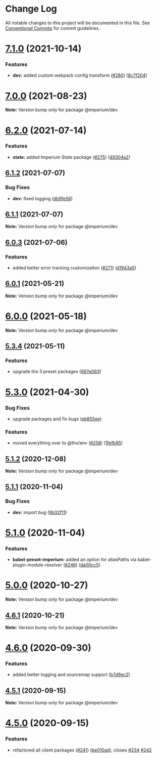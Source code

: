 # Change Log

All notable changes to this project will be documented in this file.
See [Conventional Commits](https://conventionalcommits.org) for commit guidelines.

# [7.1.0](https://github.com/darkadept/imperium/compare/v7.0.6...v7.1.0) (2021-10-14)


### Features

* **dev:** added custom webpack config transform ([#280](https://github.com/darkadept/imperium/issues/280)) ([8c7f204](https://github.com/darkadept/imperium/commit/8c7f204c83df83e968cc1ab64f85cfd7d9f982e1))





# [7.0.0](https://github.com/darkadept/imperium/compare/v6.2.1...v7.0.0) (2021-08-23)

**Note:** Version bump only for package @imperium/dev





# [6.2.0](https://github.com/darkadept/imperium/compare/v6.1.3...v6.2.0) (2021-07-14)


### Features

* **state:** added Imperium State package ([#275](https://github.com/darkadept/imperium/issues/275)) ([49304a2](https://github.com/darkadept/imperium/commit/49304a289d62639b44b1de3472e5be72f30229e0))





## [6.1.2](https://github.com/darkadept/imperium/compare/v6.1.1...v6.1.2) (2021-07-07)


### Bug Fixes

* **dev:** fixed logging ([db9fe56](https://github.com/darkadept/imperium/commit/db9fe564105ce59a175009ea3e3a2cdb80a876b8))





## [6.1.1](https://github.com/darkadept/imperium/compare/v6.1.0...v6.1.1) (2021-07-07)

**Note:** Version bump only for package @imperium/dev





## [6.0.3](https://github.com/darkadept/imperium/compare/v6.0.2...v6.0.3) (2021-07-06)


### Features

* added better error tracking customization ([#271](https://github.com/darkadept/imperium/issues/271)) ([d1943a5](https://github.com/darkadept/imperium/commit/d1943a56daaa47bc3a2152479f695b3e3eb69e3a))





## [6.0.1](https://github.com/darkadept/imperium/compare/v6.0.0...v6.0.1) (2021-05-21)

**Note:** Version bump only for package @imperium/dev





# [6.0.0](https://github.com/darkadept/imperium/compare/v5.3.4...v6.0.0) (2021-05-18)

**Note:** Version bump only for package @imperium/dev





## [5.3.4](https://github.com/darkadept/imperium/compare/v5.3.3...v5.3.4) (2021-05-11)


### Features

* upgrade the 3 preset packages ([667e093](https://github.com/darkadept/imperium/commit/667e09336aa97c28184c7795ba16f94802c78735))





# [5.3.0](https://github.com/darkadept/imperium/compare/v5.2.1...v5.3.0) (2021-04-30)


### Bug Fixes

* upgrade packages and fix bugs ([eb855ee](https://github.com/darkadept/imperium/commit/eb855ee31b7a9122bfe712a6b2d6cf7dcfcf7c73))


### Features

* moved everything over to @thx/env ([#258](https://github.com/darkadept/imperium/issues/258)) ([1fefb95](https://github.com/darkadept/imperium/commit/1fefb955f37702395fc9e00866120fbb0abe8ee9))





## [5.1.2](https://github.com/darkadept/imperium/compare/v5.1.1...v5.1.2) (2020-12-08)

**Note:** Version bump only for package @imperium/dev





## [5.1.1](https://github.com/darkadept/imperium/compare/v5.1.0...v5.1.1) (2020-11-04)


### Bug Fixes

* **dev:** import bug ([9b32f11](https://github.com/darkadept/imperium/commit/9b32f119fad2735797de8f549560984830e0be56))





# [5.1.0](https://github.com/darkadept/imperium/compare/v5.0.0...v5.1.0) (2020-11-04)


### Features

* **babel-preset-imperium:** added an option for aliasPaths via babel-plugin-module-resolver ([#246](https://github.com/darkadept/imperium/issues/246)) ([da00cc5](https://github.com/darkadept/imperium/commit/da00cc58014134df5991fe7b62bf470172b27d4b))





# [5.0.0](https://github.com/darkadept/imperium/compare/v4.6.1...v5.0.0) (2020-10-27)

**Note:** Version bump only for package @imperium/dev





## [4.6.1](https://github.com/darkadept/imperium/compare/v4.6.0...v4.6.1) (2020-10-21)

**Note:** Version bump only for package @imperium/dev





# [4.6.0](https://github.com/darkadept/imperium/compare/v4.5.1...v4.6.0) (2020-09-30)


### Features

* added better logging and sourcemap support ([b7d9ec2](https://github.com/darkadept/imperium/commit/b7d9ec20d2d58fedb089a19f3cdcbb2701c0e362))





## [4.5.1](https://github.com/darkadept/imperium/compare/v4.5.0...v4.5.1) (2020-09-15)

**Note:** Version bump only for package @imperium/dev





# [4.5.0](https://github.com/darkadept/imperium/compare/v4.4.1...v4.5.0) (2020-09-15)


### Features

* refactored all client packages ([#241](https://github.com/darkadept/imperium/issues/241)) ([be010ad](https://github.com/darkadept/imperium/commit/be010ad96e0ddb6f40b189561568df2327025e0e)), closes [#234](https://github.com/darkadept/imperium/issues/234) [#242](https://github.com/darkadept/imperium/issues/242)
